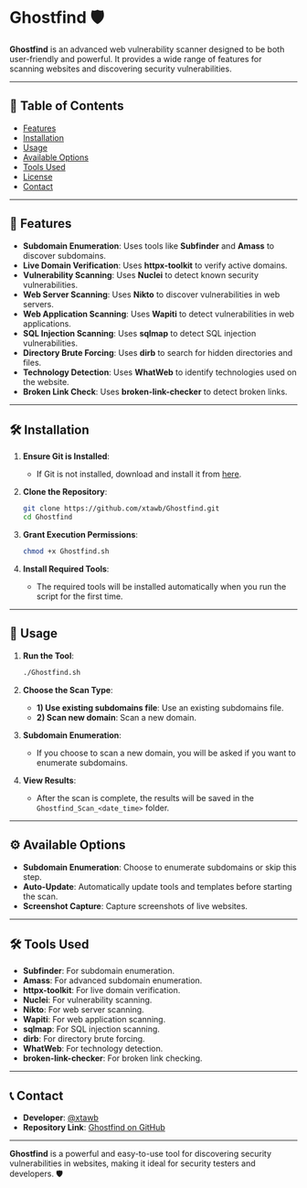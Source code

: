 # Ghostfind 🛡️

**Ghostfind** is an advanced web vulnerability scanner designed to be both user-friendly and powerful. It provides a wide range of features for scanning websites and discovering security vulnerabilities.

---

## 📜 Table of Contents

- [Features](#-features)
- [Installation](#-installation)
- [Usage](#-usage)
- [Available Options](#-available-options)
- [Tools Used](#-tools-used)
- [License](#-license)
- [Contact](#-contact)

---

## 🌟 Features

- **Subdomain Enumeration**: Uses tools like **Subfinder** and **Amass** to discover subdomains.
- **Live Domain Verification**: Uses **httpx-toolkit** to verify active domains.
- **Vulnerability Scanning**: Uses **Nuclei** to detect known security vulnerabilities.
- **Web Server Scanning**: Uses **Nikto** to discover vulnerabilities in web servers.
- **Web Application Scanning**: Uses **Wapiti** to detect vulnerabilities in web applications.
- **SQL Injection Scanning**: Uses **sqlmap** to detect SQL injection vulnerabilities.
- **Directory Brute Forcing**: Uses **dirb** to search for hidden directories and files.
- **Technology Detection**: Uses **WhatWeb** to identify technologies used on the website.
- **Broken Link Check**: Uses **broken-link-checker** to detect broken links.

---

## 🛠️ Installation

1. **Ensure Git is Installed**:
   - If Git is not installed, download and install it from [here](https://git-scm.com/).

2. **Clone the Repository**:
   ```bash
   git clone https://github.com/xtawb/Ghostfind.git
   cd Ghostfind
   ```

3. **Grant Execution Permissions**:
   ```bash
   chmod +x Ghostfind.sh
   ```

4. **Install Required Tools**:
   - The required tools will be installed automatically when you run the script for the first time.

---

## 🚀 Usage

1. **Run the Tool**:
   ```bash
   ./Ghostfind.sh
   ```

2. **Choose the Scan Type**:
   - **1) Use existing subdomains file**: Use an existing subdomains file.
   - **2) Scan new domain**: Scan a new domain.

3. **Subdomain Enumeration**:
   - If you choose to scan a new domain, you will be asked if you want to enumerate subdomains.

4. **View Results**:
   - After the scan is complete, the results will be saved in the `Ghostfind_Scan_<date_time>` folder.

---

## ⚙️ Available Options

- **Subdomain Enumeration**: Choose to enumerate subdomains or skip this step.
- **Auto-Update**: Automatically update tools and templates before starting the scan.
- **Screenshot Capture**: Capture screenshots of live websites.

---

## 🛠️ Tools Used

- **Subfinder**: For subdomain enumeration.
- **Amass**: For advanced subdomain enumeration.
- **httpx-toolkit**: For live domain verification.
- **Nuclei**: For vulnerability scanning.
- **Nikto**: For web server scanning.
- **Wapiti**: For web application scanning.
- **sqlmap**: For SQL injection scanning.
- **dirb**: For directory brute forcing.
- **WhatWeb**: For technology detection.
- **broken-link-checker**: For broken link checking.

---

## 📞 Contact

- **Developer**: [@xtawb](https://linktr.ee/xtawb)
- **Repository Link**: [Ghostfind on GitHub](https://github.com/xtawb/Ghostfind)
---

**Ghostfind** is a powerful and easy-to-use tool for discovering security vulnerabilities in websites, making it ideal for security testers and developers. 🛡️

